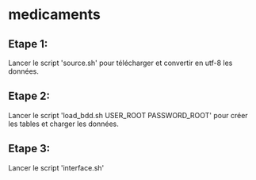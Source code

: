 # medicaments

## Etape 1:
Lancer le script 'source.sh' pour télécharger et convertir en utf-8 les données.

## Etape 2:
Lancer le script 'load_bdd.sh USER_ROOT PASSWORD_ROOT' pour créer les tables et charger les données.

## Etape 3:
Lancer le script 'interface.sh'